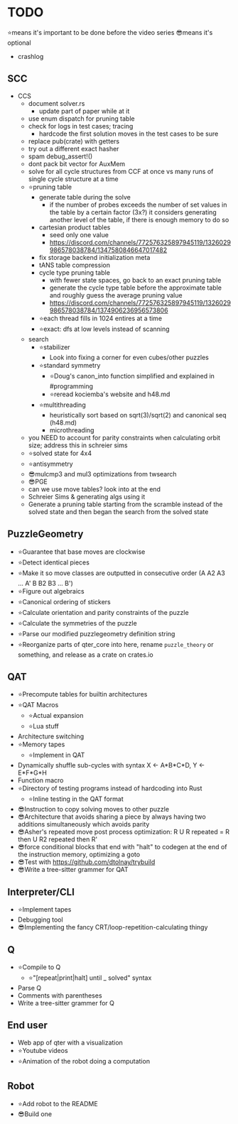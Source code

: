<!-- cspell:disable -->

# TODO

⭐means it's important to be done before the video series
😎means it's optional

- crashlog

## SCC

- CCS
  - document solver.rs
    - update part of paper while at it
  - use enum dispatch for pruning table
  - check for logs in test cases; tracing
    - hardcode the first solution moves in the test cases to be sure
  - replace pub(crate) with getters
  - try out a different exact hasher
  - spam debug_assert!()
  - dont pack bit vector for AuxMem
  - solve for all cycle structures from CCF at once vs many runs of single cycle structure at a time
  - ⭐pruning table
    - generate table during the solve
      - if the number of probes exceeds the number of set values in the table by a certain factor (3x?) it considers generating another level of the table, if there is enough memory to do so
    - cartesian product tables
      - seed only one value
      - <https://discord.com/channels/772576325897945119/1326029986578038784/1347580846647017482>
    - fix storage backend initialization meta
    - tANS table compression
    - cycle type pruning table
      - with fewer state spaces, go back to an exact pruning table
      - generate the cycle type table before the approximate table and roughly guess the average pruning value
      - <https://discord.com/channels/772576325897945119/1326029986578038784/1374906236956573806>
    - ⭐each thread fills in 1024 entires at a time
    - ⭐exact: dfs at low levels instead of scanning
  - search
    - ⭐stabilizer
      - Look into fixing a corner for even cubes/other puzzles
    - ⭐standard symmetry
      - ⭐Doug's canon_into function simplified and explained in #programming
      - ⭐reread kociemba's website and h48.md
    - ⭐multithreading
      - heuristically sort based on sqrt(3)/sqrt(2) and canonical seq (h48.md)
      - microthreading
  - you NEED to account for parity constraints when calculating orbit size; address this in schreier sims
  - ⭐solved state for 4x4
  - ⭐antisymmetry
  - 😎mulcmp3 and mul3 optimizations from twsearch
  - 😎PGE
  - can we use move tables? look into at the end
  - Schreier Sims & generating algs using it
  - Generate a pruning table starting from the scramble instead of the solved state and then began the search from the solved state

## PuzzleGeometry

- ⭐Guarantee that base moves are clockwise
- ⭐Detect identical pieces
- ⭐Make it so move classes are outputted in consecutive order (A A2 A3 ... A' B B2 B3 ... B')
- ⭐Figure out algebraics
- ⭐Canonical ordering of stickers
- ⭐Calculate orientation and parity constraints of the puzzle
- ⭐Calculate the symmetries of the puzzle
- ⭐Parse our modified puzzlegeometry definition string
- ⭐Reorganize parts of qter_core into here, rename `puzzle_theory` or something, and release as a crate on crates.io

## QAT

- ⭐Precompute tables for builtin architectures
- ⭐QAT Macros
  - ⭐Actual expansion
  - ⭐Lua stuff
- Architecture switching
- ⭐Memory tapes
  - ⭐Implement in QAT
- Dynamically shuffle sub-cycles with syntax X ← A\*B\*C\*D, Y ← E\*F\*G\*H
- Function macro
- ⭐Directory of testing programs instead of hardcoding into Rust
  - ⭐Inline testing in the QAT format
- 😎Instruction to copy solving moves to other puzzle
- 😎Architecture that avoids sharing a piece by always having two additions simultaneously which avoids parity
- 😎Asher's repeated move post process optimization: R U R repeated = R then U R2 repeated then R'
- 😎force conditional blocks that end with "halt" to codegen at the end of the instruction memory, optimizing a goto
- 😎Test with https://github.com/dtolnay/trybuild
- 😎Write a tree-sitter grammer for QAT

## Interpreter/CLI

- ⭐Implement tapes
- Debugging tool
- 😎Implementing the fancy CRT/loop-repetition-calculating thingy

## Q

- ⭐Compile to Q
  - ⭐"[repeat|print|halt] until _ solved" syntax
- Parse Q
- Comments with parentheses
- Write a tree-sitter grammer for Q

## End user

- Web app of qter with a visualization
- ⭐Youtube videos
- ⭐Animation of the robot doing a computation

## Robot

- ⭐Add robot to the README
- 😎Build one
